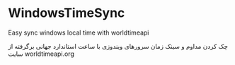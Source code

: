 # WindowsTimeSync
Easy sync windows local time with worldtimeapi

چک کردن مداوم و سینک زمان سرورهای ویندوزی با ساعت استاندارد جهانی برگرفته از سایت worldtimeapi.org 
